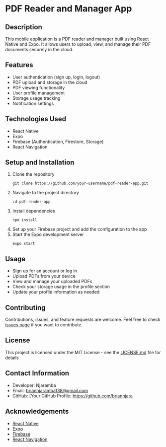 # PDF Reader and Manager App

## Description
This mobile application is a PDF reader and manager built using React Native and Expo. It allows users to upload, view, and manage their PDF documents securely in the cloud.

## Features
- User authentication (sign up, login, logout)
- PDF upload and storage in the cloud
- PDF viewing functionality
- User profile management
- Storage usage tracking
- Notification settings

## Technologies Used
- React Native
- Expo
- Firebase (Authentication, Firestore, Storage)
- React Navigation

## Setup and Installation
1. Clone the repository
   ```
   git clone https://github.com/your-username/pdf-reader-app.git
   ```
2. Navigate to the project directory
   ```
   cd pdf-reader-app
   ```
3. Install dependencies
   ```
   npm install
   ```
4. Set up your Firebase project and add the configuration to the app
5. Start the Expo development server
   ```
   expo start
   ```

## Usage
- Sign up for an account or log in
- Upload PDFs from your device
- View and manage your uploaded PDFs
- Check your storage usage in the profile section
- Update your profile information as needed

## Contributing
Contributions, issues, and feature requests are welcome. Feel free to check [issues page](https://github.com/your-username/pdf-reader-app/issues) if you want to contribute.

## License
This project is licensed under the MIT License - see the [LICENSE.md](LICENSE.md) file for details

## Contact Information
- Developer: Njaramba
- Email: briannjaramba138@gmail.com
- GitHub: [Your GitHub Profile: https://github.com/briannjara

## Acknowledgements
- [React Native](https://reactnative.dev/)
- [Expo](https://expo.dev/)
- [Firebase](https://firebase.google.com/)
- [React Navigation](https://reactnavigation.org/)
